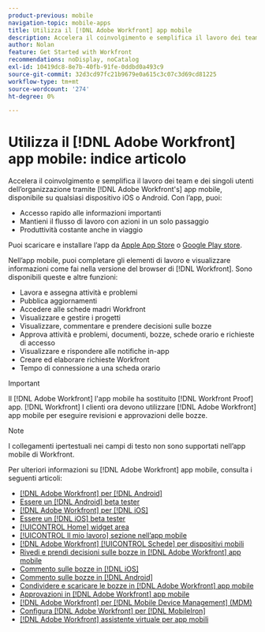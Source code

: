 ```yaml
---
product-previous: mobile
navigation-topic: mobile-apps
title: Utilizza il [!DNL Adobe Workfront] app mobile
description: Accelera il coinvolgimento e semplifica il lavoro dei team e dei singoli utenti dell’organizzazione tramite [!DNL Adobe Workfront's] app mobile, disponibile su qualsiasi dispositivo iOS o Android.
author: Nolan
feature: Get Started with Workfront
recommendations: noDisplay, noCatalog
exl-id: 10419dc8-8e7b-40fb-91fe-0ddbd0a493c9
source-git-commit: 32d3cd97fc21b9679e0a615c3c07c3d69cd81225
workflow-type: tm+mt
source-wordcount: '274'
ht-degree: 0%

---
```


# Utilizza il [!DNL Adobe Workfront] app mobile: indice articolo

<!-- Audited: 2/2024 -->

Accelera il coinvolgimento e semplifica il lavoro dei team e dei singoli utenti dell’organizzazione tramite [!DNL Adobe Workfront's] app mobile, disponibile su qualsiasi dispositivo iOS o Android. Con l’app, puoi:

* Accesso rapido alle informazioni importanti
* Mantieni il flusso di lavoro con azioni in un solo passaggio
* Produttività costante anche in viaggio

Puoi scaricare e installare l’app da [Apple App Store](https://apps.apple.com/us/app/adobe-workfront/id1033282981) o [Google Play store](https://play.google.com/store/apps/details?id=com.workfront.android.aware).

Nell’app mobile, puoi completare gli elementi di lavoro e visualizzare informazioni come fai nella versione del browser di [!DNL Workfront]. Sono disponibili queste e altre funzioni:

* Lavora e assegna attività e problemi
* Pubblica aggiornamenti
* Accedere alle schede madri Workfront
* Visualizzare e gestire i progetti
* Visualizzare, commentare e prendere decisioni sulle bozze
* Approva attività e problemi, documenti, bozze, schede orario e richieste di accesso
* Visualizzare e rispondere alle notifiche in-app
* Creare ed elaborare richieste Workfront
* Tempo di connessione a una scheda orario

>[!IMPORTANT]
>
>Il [!DNL Adobe Workfront] l&#39;app mobile ha sostituito [!DNL Workfront Proof] app. [!DNL Workfront] I clienti ora devono utilizzare [!DNL Adobe Workfront] app mobile per eseguire revisioni e approvazioni delle bozze.

>[!NOTE]
>
>I collegamenti ipertestuali nei campi di testo non sono supportati nell’app mobile di Workfront.

Per ulteriori informazioni su [!DNL Adobe Workfront] app mobile, consulta i seguenti articoli:

* [[!DNL Adobe Workfront] per [!DNL Android]](../../../workfront-basics/mobile-apps/using-the-workfront-mobile-app/workfront-for-android.md)
* [Essere un [!DNL Android] beta tester](../../../workfront-basics/mobile-apps/using-the-workfront-mobile-app/android-beta-tester.md)
* [[!DNL Adobe Workfront] per [!DNL iOS]](../../../workfront-basics/mobile-apps/using-the-workfront-mobile-app/workfront-for-ios.md)
* [Essere un [!DNL iOS] beta tester](../../../workfront-basics/mobile-apps/using-the-workfront-mobile-app/ios-beta-tester.md)
* [[!UICONTROL Home] widget area](../../../workfront-basics/mobile-apps/using-the-workfront-mobile-app/home-area-widgets-mobile.md)
* [[!UICONTROL Il mio lavoro] sezione nell’app mobile](../../../workfront-basics/mobile-apps/using-the-workfront-mobile-app/my-work-section-mobile.md)
* [[!DNL Adobe Workfront] [!UICONTROL Schede] per dispositivi mobili](/help/quicksilver/workfront-basics/mobile-apps/using-the-workfront-mobile-app/mobile-boards.md)
* [Rivedi e prendi decisioni sulle bozze in [!DNL Adobe Workfront] app mobile](../../../workfront-basics/mobile-apps/using-the-workfront-mobile-app/work-with-proofs-in-mobile-app.md)
* [Commento sulle bozze in [!DNL iOS]](../../../workfront-basics/mobile-apps/using-the-workfront-mobile-app/comment-on-proofs-ios.md)
* [Commento sulle bozze in [!DNL Android]](../../../workfront-basics/mobile-apps/using-the-workfront-mobile-app/comment-on-proofs-android.md)
* [Condividere e scaricare le bozze in [!DNL Adobe Workfront] app mobile](../../../workfront-basics/mobile-apps/using-the-workfront-mobile-app/share-proofs-mobile.md)
* [Approvazioni in [!DNL Adobe Workfront] app mobile](../../../workfront-basics/mobile-apps/using-the-workfront-mobile-app/approvals-in-mobile-app.md)
* [[!DNL Adobe Workfront] per [!DNL Mobile Device Management] (MDM)](../../../workfront-basics/mobile-apps/using-the-workfront-mobile-app/wf-mdm.md)
* [Configura [!DNL Adobe Workfront] per [!DNL MobileIron]](../../../workfront-basics/mobile-apps/using-the-workfront-mobile-app/wf-mobileiron-configs.md)
* [[!DNL Adobe Workfront] assistente virtuale per app mobili](../../../workfront-basics/mobile-apps/using-the-workfront-mobile-app/wf-mobile-virtual-assistant.md)

